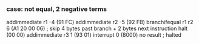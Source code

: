 ### case: not equal, 2 negative terms
addimmediate r1 -4 (91 FC)
addimmediate r2 -5 (92 FB)
branchifequal r1 r2 6 (A1 20 00 06) ; skip 4 bytes past branch + 2 bytes next instruction
halt (00 00) 
addimmediate r3 1 (93 01)
interrupt 0 (8000)
no result ; halted

